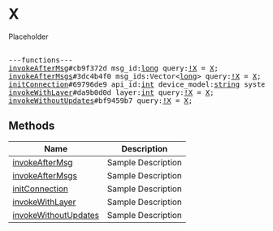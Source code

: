 # X

Placeholder

<pre>

---functions---
<a href="../method/invokeAfterMsg.md">invokeAfterMsg</a>#cb9f372d msg_id:<a href="../type/long.md">long</a> query:<a href="../type/!X.md">!X</a> = <a href="../type/X.md">X</a>;
<a href="../method/invokeAfterMsgs.md">invokeAfterMsgs</a>#3dc4b4f0 msg_ids:Vector&lt;<a href="../type/long.md">long</a>&gt; query:<a href="../type/!X.md">!X</a> = <a href="../type/X.md">X</a>;
<a href="../method/initConnection.md">initConnection</a>#69796de9 api_id:<a href="../type/int.md">int</a> device_model:<a href="../type/string.md">string</a> system_version:<a href="../type/string.md">string</a> app_version:<a href="../type/string.md">string</a> lang_code:<a href="../type/string.md">string</a> query:<a href="../type/!X.md">!X</a> = <a href="../type/X.md">X</a>;
<a href="../method/invokeWithLayer.md">invokeWithLayer</a>#da9b0d0d layer:<a href="../type/int.md">int</a> query:<a href="../type/!X.md">!X</a> = <a href="../type/X.md">X</a>;
<a href="../method/invokeWithoutUpdates.md">invokeWithoutUpdates</a>#bf9459b7 query:<a href="../type/!X.md">!X</a> = <a href="../type/X.md">X</a>;
</pre>


## Methods

| Name | Description |
|------|-------------|
| [invokeAfterMsg](../method/invokeAfterMsg.md) | Sample Description |
| [invokeAfterMsgs](../method/invokeAfterMsgs.md) | Sample Description |
| [initConnection](../method/initConnection.md) | Sample Description |
| [invokeWithLayer](../method/invokeWithLayer.md) | Sample Description |
| [invokeWithoutUpdates](../method/invokeWithoutUpdates.md) | Sample Description |
